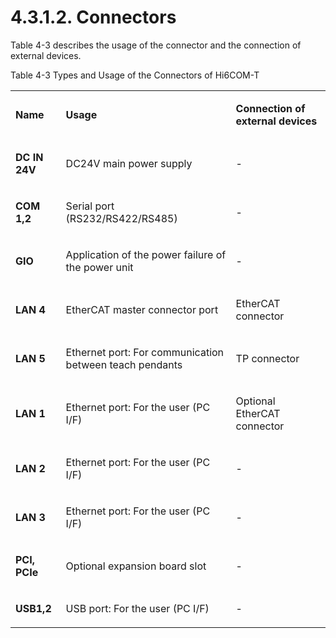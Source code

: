 ﻿# 4.3.1.2. Connectors

Table 4-3 describes the usage of the connector and the connection of external devices.

Table 4-3 Types and Usage of the Connectors of Hi6COM-T

<table>
<tbody>
<tr class="odd">
<td><p><strong>Name</strong></p></td>
<td><p><strong>Usage</strong></p></td>
<td><p><strong>Connection of external devices</strong></p></td>
</tr>
<tr class="even">
<td><p><strong>DC IN 24V</strong></p></td>
<td><p>DC24V main power supply</p></td>
<td><p>-</p></td>
</tr>
<tr class="odd">
<td><p><strong>COM 1,2</strong></p></td>
<td><p>Serial port (RS232/RS422/RS485)</p></td>
<td><p>-</p></td>
</tr>
<tr class="even">
<td><p><strong>GIO</strong></p></td>
<td><p>Application of the power failure of the power unit</p></td>
<td><p>-</p></td>
</tr>
<tr class="odd">
<td><p><strong>LAN 4</strong></p></td>
<td><p>EtherCAT master connector port</p></td>
<td><p>EtherCAT connector</p></td>
</tr>
<tr class="even">
<td><p><strong>LAN 5</strong></p></td>
<td><p>Ethernet port: For communication between teach pendants</p></td>
<td><p>TP connector</p></td>
</tr>
<tr class="odd">
<td><p><strong>LAN 1</strong></p></td>
<td><p>Ethernet port: For the user (PC I/F)</p></td>
<td><p>Optional EtherCAT connector</p></td>
</tr>
<tr class="even">
<td><p><strong>LAN 2</strong></p></td>
<td><p>Ethernet port: For the user (PC I/F)</p></td>
<td><p>-</p></td>
</tr>
<tr class="odd">
<td><p><strong>LAN 3</strong></p></td>
<td><p>Ethernet port: For the user (PC I/F)</p></td>
<td><p>-</p></td>
</tr>
<tr class="even">
<td><p><strong>PCI, PCIe</strong></p></td>
<td><p>Optional expansion board slot</p></td>
<td><p>-</p></td>
</tr>
<tr class="odd">
<td><p><strong>USB1,2</strong></p></td>
<td><p>USB port: For the user (PC I/F)</p></td>
<td><p>-</p></td>
</tr>
</tbody>
</table>
